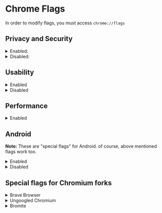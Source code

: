 
# Chrome Flags
In order to modify flags, you must access `chrome://flags`

## Privacy and Security

<details><summary>Enabled:</summary><p>

* #block-insecure-private-network-requests
* #clear-cross-site-cross-browsing-context-group-window-name
* #disallow-doc-written-script-loads
* #dns-httpssvc
	* Make sure you are using a secure DNS
* #enable-removing-all-third-party-cookies
* #enable-web-bluetooth-new-permissions-backend
	* Go to chrome://settings/content/bluetoothDevices and disable the permission
	* On Android, Go to Settings → Site Settings → Bluetooth → Disable the permission
* #force-effective-connection-type - **Slow 2G**
* #freeze-user-agent
* #heavy-ad-privacy-mitigations
* #http-cache-partitioning
* #isolate-origins
* #isolation-by-default
	* Breaks captchas and DevTools
* #legacy-tls-enforced
* #mixed-forms-disable-autofill
* #mixed-forms-interstitial
* #omnibox-default-typed-navigations-to-https
* #post-quantum-cecpq2
* #restrict-gamepad-access
* #schemeful-same-site
* #strict-origin-isolation
</p></details>

<details><summary>Disabled:</summary><p>

* #allow-sync-xhr-in-page-dismissal
* #cast-media-route-provider
* #enable-first-party-sets
* #enable-generic-sensor-extra-classes
* #enable-quic
	* QUIC used to cause blockers to be bypassed. Fortunately, it is fixed now and we can use it. However, it causes preconnections which might be privacy implication, but disabling DNS prefetching should fix the problem.
* #enable-sxg-prefetch-cache-for-navigations
* #enable-sxg-subresource-prefetching
* #enable-webrtc-remote-event-log
* #enable-windows-gaming-input-data-fetcher
* #enable-winrt-geolocation-implementation
	* You might need to enable it for Maps
* #enterprise-realtime-extension-request
* #file-handling-api
* #font-access
* #font-access-persistent
* #form-controls-dark-mode
* #happiness-tracking-surveys-for-desktop-demo
* #happiness-tracking-surveys-for-desktop-privacy-sandbox
* #happiness-tracking-surveys-for-desktop-settings
* #happiness-tracking-surveys-for-desktop-settings-privacy
* #hardware-media-key-handling
* #load-media-router-component-extension
* #media-router-cast-allow-all-ips
* #ntp-cache-one-google-bar
* #passwords-account-storage
* #passwords-account-storage-iph
* #privacy-sandbox-settings
* #raw-clipboard
* #safety-check-chrome-cleaner-child
* #show-autofill-type-predictions
* #trust-tokens
* #use-first-party-set
* #web-bundles
* #web-share
* #webid
</p></details>

## Usability

<details><summary>Enabled</summary><p>

* #content-settings-redesign
* #enable-force-dark
	* Personal preference
* #enable-new-profile-picker
* #enable-reader-mode
* #global-media-controls-cast-start-stop
* #global-media-controls-modern-ui
* #global-media-controls-overlay-controls
* #page-info-version-2-desktop
* #privacy-advisor
* #read-later
* #scrollable-tabstrip
* #tab-groups-auto-create
* #tab-groups-collapse
</p></details>

<details><summary>Disabled</summary><p>

* #detect-target-embedding-lookalikes
* #enable-translate-sub-frames
* #in-product-help-demo-mode-choice
* #smooth-scrolling
	* Personal preference
* #sms-receiver-cross-device
* #username-first-flow
</p></details>

## Performance

<details><summary>Enabled</summary><p>

* #back-forward-cache - **Enabled force caching all pages (experimntal)**
* #calculate-native-win-occlusion
* #enable-lite-video
* #enable-parallel-downloading
* #enable-skia-renderer
* #enable-throttle-display-none-and-visibility-hidden-cross-origin-iframes
* #enable-vulkan - Disabled, due to causing completely black web pages and making browser laggy
	* This flag is enabled by default on some/most devices
	* If you don't experience same problem, keep this flag default
* #enable-webassembly-lazy-compilation
* #intensive-wake-up-throttling - **Enabled**
	* Enabled 10 seconds after a tab is hidden should improve battery life. However, you might have issues on some websites, like Mega.nz or Spotify (testing is required)
* #lite-video-force-override-decision
* #overlay-strategies - **Occluded and unoccluded buffers (single-fullscreen,single-on-top,underlay)**

**These flags are not intented for every device, but worth testing.**
Forcing them might be a bad idea.

* #enable-accelerated-video-decode
	* Enabled by default on Windows (probably on MacOS, too), yet not on Linux.
	* Use ``chrome://media-iternals`` to verify if you are actually getting hardware accelerated video decoding or not. [Read more](https://teddit.net/r/linux/comments/k5s4n5/google_chrome_v88_got_hardwareaccelerated/gehwpak/)
* #enable-gpu-rasterization
* #enable-zero-copy
* #ignore-gpu-blocklist
* #use-angle
	* According to the flag's description, using the OpenGL driver as the graphics backend may result in higher performance
	* D3D11 is used by default; D3D12 may improve performance if you are using Windows 10 1709 or newer.
</p></details>

## Android
**Note:** These are "special flags" for Android. of course, above mentioned flags work too.

<details><summary>Enabled</summary><p>

* #actionable-content-settings - **Enabled**
* #download-auto-resumption-native - **Enabled**
* #enable-instant-start - **Enabled**
* #enable-site-isolation-for-password-sites - **Enabled**
* #enable-site-per-process - **Enabled**
* #omnibox-most-visited-tiles - **Enabled**
* #page-info-discoverability - **Enabled**
</p></details>

<details><summary>Disabled</summary><p>

* #contextual-search-longpress-resolve - **Disabled**
* #related-searches - **Disabled**
* #xsurface-metrics-reporting - **Disabled**
</p></details>

## Special flags for Chromium forks

<details><summary>Brave Browser</summary><p>

* #brave-adblock-cname-uncloaking - **Enabled**
	* Keep it disabled on MacOS
* #brave-adblock-cosmetic-filtering - **Enabled**
* #brave-adblock-cosmetic-filtering-native - **Enabled**
* #brave-adblock-csp-rules - **Enabled**
* #brave-domain-block - **Enabled**
* #brave-ephemeral-storage - **Enabled**
* #brave-ephemeral-storage-keep-alive - **Enabled**
* #brave-extension-network-blocking - **Enabled**
* #brave-permission-lifetime - **Enabled**
* #brave-speedreader - **Enabled**
* #sidebar - **Enabled**

</p></details>

<details><summary>Ungoogled Chromium</summary><p>

* #extension-mime-request-handling - **Always prompt for install**
* #fingerprinting-canvas-image-data-noise - **Enabled**
* #fingerprinting-canvas-measuretext-noise - **Enabled**
* #fingerprinting-client-rects-noise - **Enabled**
</p></details>

<details><summary>Bromite</summary><p>

* #disable-webgl - Disabled
	* It should be enabled to actually disable WebGL, but it's a bug in Bromite.
* #num-raster-threads - 4
</p></details>

